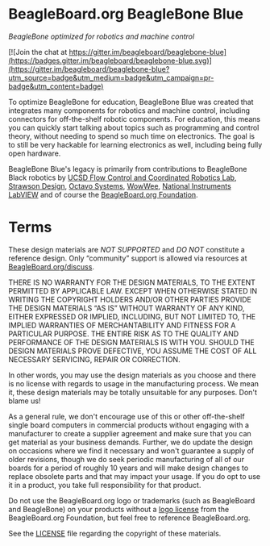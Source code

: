 # BeagleBoard.org BeagleBone Blue
_BeagleBone optimized for robotics and machine control_

[![Join the chat at https://gitter.im/beagleboard/beaglebone-blue](https://badges.gitter.im/beagleboard/beaglebone-blue.svg)](https://gitter.im/beagleboard/beaglebone-blue?utm_source=badge&utm_medium=badge&utm_campaign=pr-badge&utm_content=badge)

To optimize BeagleBone for education, BeagleBone Blue was created that integrates many components for robotics and machine control, including connectors for off-the-shelf robotic components. For education, this means you can quickly start talking about topics such as programming and control theory, without needing to spend so much time on electronics. The goal is to still be very hackable for learning electronics as well, including being fully open hardware.

BeagleBone Blue's legacy is primarily from contributions to BeagleBone Black robotics by [UCSD Flow Control and Coordinated Robotics Lab](http://robotics.ucsd.edu/), [Strawson Design](http://www.strawsondesign.com/), [Octavo Systems](http://octavosystems.com), [WowWee](http://www.wowwee.com/mip/), [National Instruments LabVIEW](http://www.ni.com/labview/) and of course the [BeagleBoard.org Foundation](https://beagleboard.org/about).

# Terms
These design materials are *NOT SUPPORTED* and *DO NOT* constitute a reference design. Only “community” support is allowed via resources at [BeagleBoard.org/discuss](https://beagleboard.org/discuss).

THERE IS NO WARRANTY FOR THE DESIGN MATERIALS, TO THE EXTENT PERMITTED BY APPLICABLE LAW. EXCEPT WHEN OTHERWISE STATED IN WRITING THE COPYRIGHT HOLDERS AND/OR OTHER PARTIES PROVIDE THE DESIGN MATERIALS “AS IS” WITHOUT WARRANTY OF ANY KIND, EITHER EXPRESSED OR IMPLIED, INCLUDING, BUT NOT LIMITED TO, THE IMPLIED WARRANTIES OF MERCHANTABILITY AND FITNESS FOR A PARTICULAR PURPOSE. THE ENTIRE RISK AS TO THE QUALITY AND PERFORMANCE OF THE DESIGN MATERIALS IS WITH YOU. SHOULD THE DESIGN MATERIALS PROVE DEFECTIVE, YOU ASSUME THE COST OF ALL NECESSARY SERVICING, REPAIR OR CORRECTION.

In other words, you may use the design materials as you choose and there is no license with regards to usage in the manufacturing process. We mean it, these design materials may be totally unsuitable for any purposes. Don't blame us!

As a general rule, we don't encourage use of this or other off-the-shelf single board computers in commercial products without engaging with a manufacturer to create a supplier agreement and make sure that you can get material as your business demands. Further, we do update the design on occasions where we find it necessary and won't guarantee a supply of older revisions, though we do seek periodic manufacturing of all of our boards for a period of roughly 10 years and will make design changes to replace obsolete parts and that may impact your usage. If you do opt to use it in a product, you take full responsibility for that product.

Do not use the BeagleBoard.org logo or trademarks (such as BeagleBoard and BeagleBone) on your products without a [logo license](https://beagleboard.org/logo) from the BeagleBoard.org Foundation, but feel free to reference BeagleBoard.org.

See the [LICENSE](https://github.com/beagleboard/beaglebone-blue/blob/master/LICENSE) file regarding the copyright of these materials.
